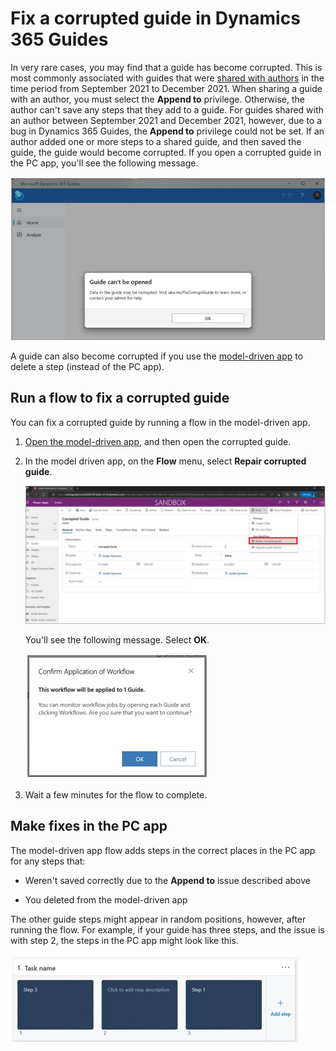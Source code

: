 # Fix a corrupted guide in Dynamics 365 Guides

In very rare cases, you may find that a guide has become corrupted. This is most commonly associated with guides that were [shared with authors](admin-share-guide.md) in the time period from September 2021 to December 2021. When sharing a guide with an author, you must select the **Append to** privilege. Otherwise, the author can't save any steps that they add to a guide. For guides shared with an author between September 2021 and December 2021, however, due to a bug in Dynamics 365 Guides, the **Append to** privilege could not be set. If an author added one or more steps to a shared guide, and then saved the guide, the guide would become corrupted. If you open a corrupted guide in the PC app, you'll see the following message. 

![Screenshot of message that appears when a guide is corrupted.](media/corrupted-guide-message.jpg "Screenshot of message that appears when a guide is corrupted")

A guide can also become corrupted if you use the [model-driven app](open-model-driven-app.md) to delete a step (instead of the PC app). 

## Run a flow to fix a corrupted guide

You can fix a corrupted guide by running a flow in the model-driven app. 

1. [Open the model-driven app](open-model-driven-app.md), and then open the corrupted guide. 

2. In the model driven app, on the **Flow** menu, select **Repair corrupted guide**.

    ![Screenshot of Repair corrupted guide flow command.](media/repair-corrupted-guide-flow.jpg "Screenshot of Repair corrupted guide flow command")

    You'll see the following message. Select **OK**.
    
    ![Screenshot of Workflow confirmation dialog box.](media/workflow-confirmation.jpg "Screenshot of Workflow confirmation dialog box")
    
3. Wait a few minutes for the flow to complete.

## Make fixes in the PC app

The model-driven app flow adds steps in the correct places in the PC app for any steps that:

- Weren't saved correctly due to the **Append to** issue described above

- You deleted from the model-driven app

The other guide steps might appear in random positions, however, after running the flow. For example, if your guide has three steps, and the issue is with step 2, the steps in the PC app might look like this. 

![Screenshot of steps in the PC app after running the flow.](media/corrupted-guide-pc-app-steps.jpg "Screenshot of steps in the PC app after running the flow")
